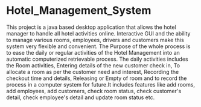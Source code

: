 # Hotel_Management_System
This project is a java based desktop application that allows the hotel manager to handle all hotel activities online. Interactive GUI and the ability to manage various rooms, employees, drivers and customers make this system very flexible and convenient. The Purpose of the whole process is to ease the daily or regular activities of the Hotel Management into an automatic computerized retrievable process. The daily activities includes the Room activities, Entering details of the new customer check in, To allocate a room as per the customer need and interest, Recording the checkout time and details, Releasing or Empty of room and to record the process in a computer system for future.It includes features like add rooms, add employees, add customers, check room status, check customer's detail, check employee's detail and update room status etc.
